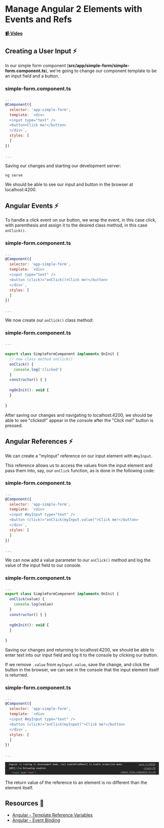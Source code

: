 # Manage Angular 2 Elements with Events and Refs

**[📹 Video](https://egghead.io/lessons/angular-manage-angular-2-elements-with-events-and-refs)**

## Creating a User Input ⚡
In our simple form component (**src/app/simple-form/simple-form.component.ts**), we're going to change our component template to be an input field and a button.
### simple-form.component.ts
```js
...
@Component({
  selector: 'app-simple-form',
  template: `<div>
  <input type="text" />
  <button>Click me!</button>
  </div>`,
  styles: [
  ]
})

...
```

Saving our changes and starting our development server:
```bash
ng serve
```
We should be able to see our input and button in the browser at localhost:4200.

## Angular Events ⚡
To handle a click event on our button, we wrap the event, in this case click, with parenthesis and assign it to the desired class method, in this case `onClick()`.

### simple-form.component.ts
```js
...
@Component({
  selector: 'app-simple-form',
  template: `<div>
  <input type="text" />
  <button (click)="onClick()>Click me!</button>
  </div>`,
  styles: [
  ]
})

...
```
We now create our `onClick()` class method:
### simple-form.component.ts
```js
...

export class SimpleFormComponent implements OnInit {
  // new class method onClick()
  onClick() {
    console.log('clicked')
  }
  constructor() { }

  ngOnInit(): void {
  }

}
```
After saving our changes and navigating to localhost:4200, we should be able to see "clicked!" appear in the console after the "Click me!" button is pressed.

## Angular References ⚡
We can create a "myInput" reference on our input element with `#myInput`.

This reference allows us to access the values from the input element and pass them into, say, our `onClick` function, as is done in the following code:
### simple-form.component.ts
```js
...
@Component({
  selector: 'app-simple-form',
  template: `<div>
  <input #myInput type="text" />
  <button (click)="onClick(myInput.value)">Click me!</button>
  </div>`,
  styles: [
  ]
})

...
```

We can now add a value parameter to our `onClick()` method and log the value of the input field to our console.
### simple-form.component.ts
```js
...
export class SimpleFormComponent implements OnInit {
  onClick(value) {
    console.log(value)
  }
  constructor() { }

  ngOnInit(): void {
  }

}
```
Saving our changes and returning to localhost:4200, we should be able to enter text into our input field and log it to the console by clicking our button.

If we remove `.value` from `myInput.value`, save the change, and click the button in the browser, we can see in the console that the input element itself is returned.
### simple-form.component.ts
```js
...
@Component({
  selector: 'app-simple-form',
  template: `<div>
  <input #myInput type="text" />
  <button (click)="onClick(myInput)">Click me!</button>
  </div>`,
  styles: [
  ]
})

...
```
![Reference Equals Element Itself](./images/angular-manage-angular-2-elements-with-events-and-refs-reference-equals-element-itself.png)

The return value of the reference to an element is no different than the element itself.

## Resources 📖
- [Angular - Template Reference Variables](https://angular.io/guide/template-syntax#template-reference-variables-var)
- [Angular - Event Binding](https://angular.io/guide/template-syntax#event-binding-event)